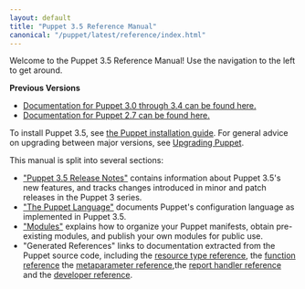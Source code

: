 ```yaml
---
layout: default
title: "Puppet 3.5 Reference Manual"
canonical: "/puppet/latest/reference/index.html"
---
```



Welcome to the Puppet 3.5 Reference Manual! Use the navigation to the left to get around.

**Previous Versions**

- [Documentation for Puppet 3.0 through 3.4 can be found here.](/puppet/3.0/reference)
- [Documentation for Puppet 2.7 can be found here.](/puppet/2.7/reference)

To install Puppet 3.5, see [the Puppet installation guide](/guides/installation.html). For general advice on upgrading between major versions, see [Upgrading Puppet](/guides/upgrading.html).

This manual is split into several sections:

* ["Puppet 3.5 Release Notes"](./release_notes.html) contains information about Puppet 3.5's new features, and tracks changes introduced in minor and patch releases in the Puppet 3 series.
* ["The Puppet Language"](./lang_summary.html) documents Puppet's configuration language as implemented in Puppet 3.5.
* ["Modules"](./modules_fundamentals.html) explains how to organize your Puppet manifests, obtain pre-existing modules, and publish your own modules for public use.
* "Generated References" links to documentation extracted from the Puppet source code, including the [resource type reference](/references/3.5.latest/type.html), the [function reference](/references/3.5.latest/function.html) the [metaparameter reference](/references/3.5.latest/metaparameter.html),the [report handler reference](/references/3.5.latest/report.html) and the [developer reference](/references/3.5.latest/developer/index.html).

